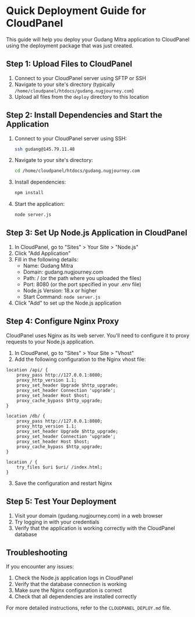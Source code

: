 # Quick Deployment Guide for CloudPanel

This guide will help you deploy your Gudang Mitra application to CloudPanel using the deployment package that was just created.

## Step 1: Upload Files to CloudPanel

1. Connect to your CloudPanel server using SFTP or SSH
2. Navigate to your site's directory (typically `/home/cloudpanel/htdocs/gudang.nugjourney.com`)
3. Upload all files from the `deploy` directory to this location

## Step 2: Install Dependencies and Start the Application

1. Connect to your CloudPanel server using SSH:
   ```bash
   ssh gudang@145.79.11.48
   ```

2. Navigate to your site's directory:
   ```bash
   cd /home/cloudpanel/htdocs/gudang.nugjourney.com
   ```

3. Install dependencies:
   ```bash
   npm install
   ```

4. Start the application:
   ```bash
   node server.js
   ```

## Step 3: Set Up Node.js Application in CloudPanel

1. In CloudPanel, go to "Sites" > Your Site > "Node.js"
2. Click "Add Application"
3. Fill in the following details:
   - Name: Gudang Mitra
   - Domain: gudang.nugjourney.com
   - Path: / (or the path where you uploaded the files)
   - Port: 8080 (or the port specified in your .env file)
   - Node.js Version: 18.x or higher
   - Start Command: `node server.js`
4. Click "Add" to set up the Node.js application

## Step 4: Configure Nginx Proxy

CloudPanel uses Nginx as its web server. You'll need to configure it to proxy requests to your Node.js application.

1. In CloudPanel, go to "Sites" > Your Site > "Vhost"
2. Add the following configuration to the Nginx vhost file:

```nginx
location /api/ {
    proxy_pass http://127.0.0.1:8080;
    proxy_http_version 1.1;
    proxy_set_header Upgrade $http_upgrade;
    proxy_set_header Connection 'upgrade';
    proxy_set_header Host $host;
    proxy_cache_bypass $http_upgrade;
}

location /db/ {
    proxy_pass http://127.0.0.1:8080;
    proxy_http_version 1.1;
    proxy_set_header Upgrade $http_upgrade;
    proxy_set_header Connection 'upgrade';
    proxy_set_header Host $host;
    proxy_cache_bypass $http_upgrade;
}

location / {
    try_files $uri $uri/ /index.html;
}
```

3. Save the configuration and restart Nginx

## Step 5: Test Your Deployment

1. Visit your domain (gudang.nugjourney.com) in a web browser
2. Try logging in with your credentials
3. Verify that the application is working correctly with the CloudPanel database

## Troubleshooting

If you encounter any issues:

1. Check the Node.js application logs in CloudPanel
2. Verify that the database connection is working
3. Make sure the Nginx configuration is correct
4. Check that all dependencies are installed correctly

For more detailed instructions, refer to the `CLOUDPANEL_DEPLOY.md` file.
